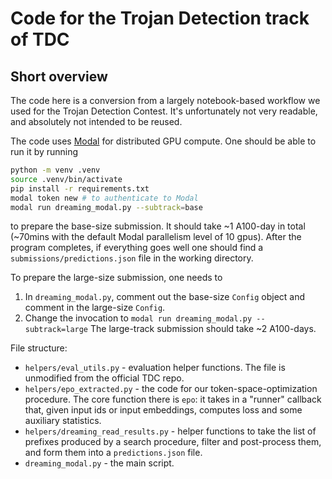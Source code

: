 # Code for the Trojan Detection track of TDC

## Short overview

The code here is a conversion from a largely notebook-based workflow we used for the Trojan Detection Contest. It's unfortunately not very readable, and absolutely not intended to be reused.

The code uses [Modal](https://modal.com/) for distributed GPU compute. One should be able to run it by running 

```bash
python -m venv .venv
source .venv/bin/activate
pip install -r requirements.txt
modal token new # to authenticate to Modal
modal run dreaming_modal.py --subtrack=base
```

to prepare the base-size submission. It should take ~1 A100-day in total (~70mins with the default Modal parallelism level of 10 gpus). After the program completes, if everything goes well one should find a `submissions/predictions.json` file in the working directory.

To prepare the large-size submission, one needs to
1) In `dreaming_modal.py`, comment out the base-size `Config` object and comment in the large-size `Config`. 
2) Change the invocation to `modal run dreaming_modal.py --subtrack=large`
The large-track submission should take ~2 A100-days.

File structure:
- `helpers/eval_utils.py` - evaluation helper functions. The file is unmodified from the official TDC repo.
- `helpers/epo_extracted.py` - the code for our token-space-optimization procedure. The core function there is `epo`: it takes in a "runner" callback that, given input ids or input embeddings, computes loss and some auxiliary statistics.
- `helpers/dreaming_read_results.py` - helper functions to take the list of prefixes produced by a search procedure, filter and post-process them, and form them into a `predictions.json` file.
- `dreaming_modal.py` - the main script.

